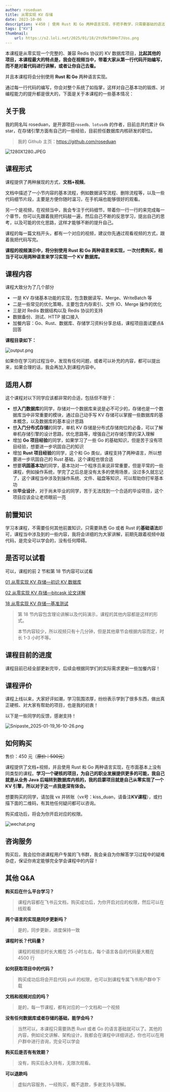```yaml
---
author: roseduan
title: 从零实现 KV 存储
date: 2023-10-06
description: ￥450 | 使用 Rust 和 Go 两种语言实现，手把手教学，只需要基础的语法知识，即可学会一个硬核实战项目！
tags: ["KV"]
thumbnail: 
    url: https://s2.loli.net/2025/01/18/2YcRkf58HnTJVos.png
---
```


本课程是从零实现一个完整的、兼容 Redis 协议的 KV 数据库项目，**比起其他的项目，本课程最大的特点是，我会在视频当中，带着大家从第一行代码开始编写，而不是对着代码进行讲解，或者让你自己去看。**

并且本课程将会分别使用 **Rust 和 Go** 两种语言实现。

通过每一行代码的编写，你会对整个系统了如指掌，这样对自己基本功的锻炼、对编程能力的提升都是很大的，下面是关于本课程的一些基本情况：

## 关于我

我的网名叫 roseduan，是开源项目`rosedb、lotusdb` 的作者，目前总共约累计 6k star，在存储引擎方面有自己的一些经验，目前担任数据库内核研发的职位。

> 我的 Github 主页：https://github.com/roseduan

![1280X1280.JPEG](https://s2.loli.net/2025/01/19/1iW2o4AQFblZeSK.jpg)

## 课程形式

课程提供了两种展现的方式，**文档+视频**。

文档中描述了一小节内容的基本流程，例如数据读写流程、删除流程等，以及一些代码细节片段，主要是方便你随时温习，在手机端也能够很好的观看。

另一个是视频，在视频当中，我会专注于代码细节，带着你一行一行的来完成每一个章节，你可以先跟着我把代码敲一遍，然后自己不断的反思学习，提出自己的思考，以及可能的优化思路，这样才能够不断的提升自己。

课程的每一篇文档开头，都有一个对应的视频，建议你先通过观看视频的方式，跟着我把代码写完。

**课程的视频演示中，将分别使用 Rust 和 Go 两种语言来实现，一次付费购买，相当于可以用两种语言来学习实现一个 KV 数据库。**

## 课程内容

课程大致分为了几个部分

- 一是 KV 存储基本功能的实现，包含数据读写、Merge、WriteBatch 等
- 二是一些常见的优化策略，主要包含内存索引、文件 IO、Merge 操作的优化
- 三是对 Redis 数据结构以及 Redis 协议的支持
- 数据备份、测试、HTTP 接口接入
- 加餐内容：Go、Rust、数据库、存储学习资料分享总结，课程项目面试要点&回答

**课程目录如下：**

![output.png](https://s2.loli.net/2025/01/19/9r16ikdg2WpzqOS.png)

如果你在学习的过程当中，发现有任何问题，或者可以补充的内容，都可以提出来，如果合理的话，我会再加入到课程内容中。

## 适用人群

这个课程对以下同学应该都非常的合适，包括但不限于：

- 想**入门数据库**的同学，存储对一个数据库来说是必不可少的，存储也是一个数据库当中非常重要的模块，通过自己动手写 KV 存储可以掌握一些数据库的基本概念，以及数据库的基本设计思路
- 想**入门分布式存储**的同学，单机 KV 存储是分布式存储岗位的必备，可以了解单机存储引擎的设计思路，优化思路等，增强自己对存储引擎的深入理解
- 增加 **Go 项目经验**的同学，如果学习了一些 Go 的基础知识，但是苦于没有项目经验，想要进一步巩固自己的知识
- 增加 **Rust 项目经验**的同学，这个和 Go 类似，课程支持了两种语言，所以想要进一步巩固自己的 Rust 基础，这个课程也很合适
- 想要**巩固基本功**的同学，基本功对一个程序员来说非常重要，但是平常的一些课程，例如操作系统，学完了之后总是没有太多的使用场景，没过多久就忘记了，这个课程当中涉及到操作系统、文件、磁盘等知识，可以帮助你打牢基本功
- 做**毕业设计**，对于尚未毕业的同学，苦于无法找到一个合适的毕设项目，这个项目应该会让老师眼前一亮

## 前置知识

学习本课程，不需要任何其他前置知识，只需要熟悉 Go 或者 Rust 的**基础语法**即可，课程当中涉及到的一些内容，我将会详细的为大家讲解，前期先跟着视频中敲代码，是完全可以学会的，没有任何障碍。

## 是否可以试看

可以，课程的前 2 节和第 18 节内容可以试看

[01 从零实现 KV 存储—初识 KV 数据库](https://w02agegxg3.feishu.cn/docx/CWlYdkQFZosYlbxw2ttce5dinrh) 

[02 从零实现 KV 存储—bitcask 论文详解](https://w02agegxg3.feishu.cn/docx/HGeJdldvWotP4uxINEMcbtbwnef) 

[18 从零实现 KV 存储—基准测试](https://w02agegxg3.feishu.cn/docx/Fb58dCA4tocwEZxaOI5cG2mknrf) 

> 第 18 节内容包含理论讲解以及代码演示，课程的其他内容都是这样的形式。
>
> 本节内容较少，所以视频只有十几分钟，但是其他章节会根据内容而定，时长 1-3 小时不等。

## 课程目前的进度

课程目前已经全部更新完毕，后续会根据同学们的实际需求更新一些加餐内容！

## 课程评价

课程上线以来，大家好评如潮，学习氛围浓厚，纷纷表示学到了很多东西，做出真正硬核、对大家有帮助的项目，也是我的初衷！

以下是一些同学的反馈，感谢支持！

![Snipaste_2025-01-19_16-10-26.png](https://s2.loli.net/2025/01/19/lBo2PnhDxzaZTAg.png)

## 如何购买

售价：450 元（~~原价：500元~~）

课程提供了文档+视频，并且使用 Rust 和 Go 两种语言实现，在市面基本上没有同类型的课程。**学习一个硬核的项目，为自己的职业发展提供更多的可能，我自己就是从业务 Java 后端转到数据库内核的，我的启蒙项目就是自己从零实现了一个 KV 引擎，所以对于这一点我是深有体会。**

想要购买的同学，请加我 vx 并转账（vx号：kiss_duan，请备注**KV课程**），或扫描下面的二维码，有其他任何疑问都可以咨询。

购买成功后，将会为你开启对应的权限。

![wechat.png](https://s2.loli.net/2025/01/19/yxLqsQf6hNAjpu1.png)

## 咨询服务

购买后，我会拉你进课程用户专属的飞书群，我会亲自为你解答学习过程中的疑难杂症，保证你肯定能够完全学会课程中的内容！

## 其他 Q&A

**购买后在什么平台学习？**

> 课程内容都在飞书云文档，购买成功后，为你开启对应的权限，然后可以在线观看

**两个语言的实现是同步更新吗？**

> 是的，同步更新，进度保持一致

**课程时长？代码量？**

> 课程的视频总时长大概在 25 小时左右，每个语言各自的代码量大概在 4500 行

**如何获取项目中的代码？**

> 购买成功后将会开启代码 pull 的权限，也可以到课程专属飞书用户群中下载

**文档和视频对应的吗？**

> 是的，每一节课程，都有对应的一个文档和一个视频

**没有任何数据库或者存储的基础，能学会吗？**

> 当然可以，本课程只需要熟悉 Rust 或者 Go 的语言基础就可以了。其他的内容，例如论文讲解、架构设计，我都会在课程中详细讲述，你也可以在用户群中进行咨询，完全可以学会

**购买后是否有有效期？**

> 没有，购买后永久持有，无限次观看。

**可以退款吗**

> 虚拟内容服务，一经购买，概不退款，多谢支持与理解。
